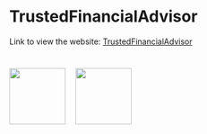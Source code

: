 # TrustedFinancialAdvisor
Link to view the website:
[TrustedFinancialAdvisor](https://www.trustedfinancialadvisor.org/)
#
<img src="images/tinoiq_favicon.ico" height="100px" width="100px">&emsp;
<img src="images/favicon.ico" height="100px" width="100px">
